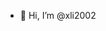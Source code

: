 - 👋 Hi, I’m @xli2002
        
<!---
xli2002/xli2002 is a ✨ special ✨ repository because its `README.md` (this file) appears on your GitHub profile.
You can click the Preview link to take a look at your changes.
--->
